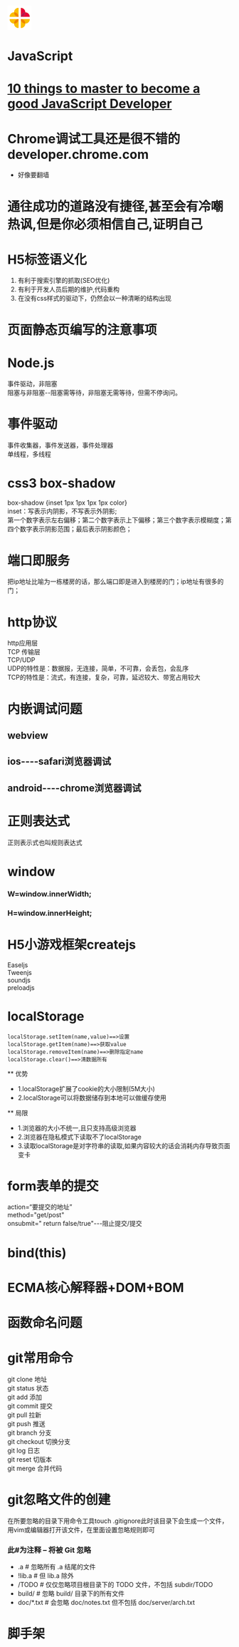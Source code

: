 
![img](https://github.com/studendzhoujun/abc/blob/master/src/images/loading-1.gif)
# JavaScript
# [10 things to master to become a good JavaScript Developer](developer.md)

# Chrome调试工具还是很不错的developer.chrome.com
* 好像要翻墙

# 通往成功的道路没有捷径,甚至会有冷嘲热讽,但是你必须相信自己,证明自己

# H5标签语义化
1. 有利于搜索引擎的抓取(SEO优化)<br/>
2. 有利于开发人员后期的维护,代码重构<br/>
3. 在没有css样式的驱动下，仍然会以一种清晰的结构出现<br/>

# 页面静态页编写的注意事项
# Node.js
事件驱动，非阻塞<br/>
阻塞与非阻塞--阻塞需等待，非阻塞无需等待，但需不停询问。
# 事件驱动
事件收集器，事件发送器，事件处理器<br/>
单线程，多线程
# css3 box-shadow
box-shadow {inset 1px 1px 1px 1px color}<br/>
inset：写表示内阴影，不写表示外阴影;<br/>
第一个数字表示左右偏移；第二个数字表示上下偏移；第三个数字表示模糊度；第四个数字表示阴影范围；最后表示阴影颜色；
# 端口即服务
把ip地址比喻为一栋楼房的话，那么端口即是进入到楼房的门；ip地址有很多的门；
# http协议
http应用层<br/>
TCP 传输层<br/>
TCP/UDP<br/>
UDP的特性是：数据报，无连接，简单，不可靠，会丢包，会乱序<br/>
TCP的特性是：流式，有连接，复杂，可靠，延迟较大、带宽占用较大<br/>

# 内嵌调试问题
## webview<br/>
## ios----safari浏览器调试<br/>
## android----chrome浏览器调试<br/>
# 正则表达式
正则表示式也叫规则表达式
# window
### W=window.innerWidth;
### H=window.innerHeight;
# H5小游戏框架createjs
Easeljs<br/>
Tweenjs<br/>
soundjs<br/>
preloadjs<br/>

# localStorage
```
localStorage.setItem(name,value)==>设置
localStorage.getItem(name)==>获取value
localStorage.removeItem(name)==>删除指定name
localStorage.clear()==>清数据所有
```
** 优势
* 1.localStorage扩展了cookie的大小限制(5M大小)
* 2.localStorage可以将数据储存到本地可以做缓存使用

** 局限
* 1.浏览器的大小不统一,且只支持高级浏览器
* 2.浏览器在隐私模式下读取不了localStorage
* 3.读取localStorage是对字符串的读取,如果内容较大的话会消耗内存导致页面变卡

# form表单的提交
action=“要提交的地址”<br/>
method="get/post"<br/>
onsubmit=" return false/true"---阻止提交/提交

# bind(this)
# ECMA核心解释器+DOM+BOM
# 函数命名问题
# git常用命令
git clone 地址<br/>
git status 状态<br/>
git add  添加<br/>
git commit 提交<br/>
git pull 拉新<br/>
git push 推送<br/>
git branch 分支<br/>
git checkout 切换分支<br/>
git log 日志<br/>
git reset 切版本<br/>
git merge 合并代码<br/>
# git忽略文件的创建
在所要忽略的目录下用命令工具touch .gitignore此时该目录下会生成一个文件，用vim或编辑器打开该文件，在里面设置忽略规则即可<br/>
### 此#为注释 – 将被 Git 忽略<br/>
* .a # 忽略所有 .a 结尾的文件<br/>
* !lib.a # 但 lib.a 除外<br/>
* /TODO # 仅仅忽略项目根目录下的 TODO 文件，不包括 subdir/TODO<br/>
* build/ # 忽略 build/ 目录下的所有文件<br/>
* doc/*.txt # 会忽略 doc/notes.txt 但不包括 doc/server/arch.txt<br/>
# 脚手架
